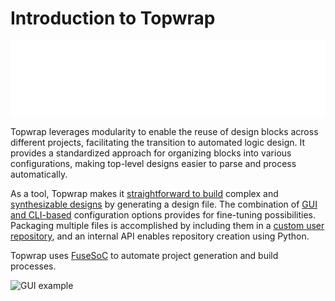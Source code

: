 # Introduction to Topwrap

![Topwrap logo](img/topwrap-logo--mono.png)

Topwrap leverages modularity to enable the reuse of design blocks across different projects, facilitating the transition to automated logic design. It provides a standardized approach for organizing blocks into various configurations, making top-level designs easier to parse and process automatically.

As a tool, Topwrap makes it [straightforward to build](getting_started.md) complex and [synthesizable designs](#examples) by generating a design file. The combination of [GUI and CLI-based](getting_started.md#generating-verilog-in-the-gui) configuration options provides for fine-tuning possibilities. Packaging multiple files is accomplished by including them in a [custom user repository](user_repositories.md), and an internal API enables repository creation using Python.

Topwrap uses [FuseSoC](fusesoc.md) to automate project generation and build processes.

![GUI example](img/soc-diagram-anim.gif)
